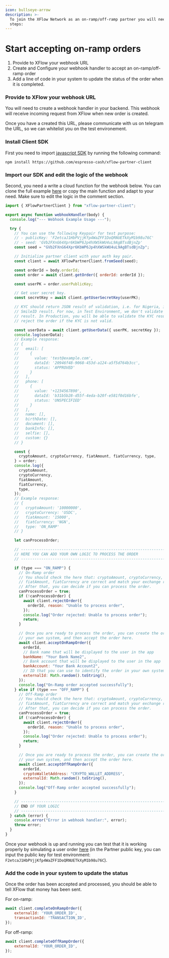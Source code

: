 ```yaml
---
icon: bullseye-arrow
description: >-
  To join the XFlow Network as an on-ramp/off-ramp partner you will need to do 3
  steps:
---
```


# Start accepting on-ramp orders

1. Provide to XFlow your webhook URL
2. Create and Configure your webhook handler to accept an on-ramp/off-ramp order
3. Add a line of code in your system to update the status of the order when it is completed.

### Provide to XFlow your webhook URL

You will need to create a webhook handler in your backend. This webhook will receive incoming request from XFlow when new order is created.

Once you have a created this URL, please communicate with us on telegram the URL, so we can whitelist you on the test environement.

### Install Client SDK

First you need to import [javascript SDK](https://github.com/espresso-cash/xflow-partner-client) by running the following command:

```
npm install https://github.com/espresso-cash/xflow-partner-client
```

### Import our SDK and edit the logic of the webhook

Second, you need a write a cloud function for the webhook below. You can clone the full example [here](https://github.com/espresso-cash/xflow-partner-webhook-example) or copy the main function and adapt to your need. Make sure to edit the logic in the comment section.

```javascript
import { XFlowPartnerClient } from "xflow-partner-client";

export async function webhookHandler(body) {
  console.log("--- Webhook Example Usage ---");

  try {
    // You can use the following Keypair for test purpose:
    // - publicKey: 'F2etcaJ1HbPVjjKfp4WaZFF1DoQRNUETkXyM1b98u76C'
    // - seed: 'GVb2FXnG64Xpr6KbWP6Jp4hXWSkWU4uL9AgBTsdBjnZp'
    const seed = "GVb2FXnG64Xpr6KbWP6Jp4hXWSkWU4uL9AgBTsdBjnZp";

    // Initialize partner client with your auth key pair.
    const client = await XFlowPartnerClient.fromSeed(seed);

    const orderId = body.orderId;
    const order = await client.getOrder({ orderId: orderId });

    const userPK = order.userPublicKey;

    // Get user secret key.
    const secretKey = await client.getUserSecretKey(userPK);

    // KYC should return JSON result of validation, i.e. for Nigeria, it is
    // SmileID result. For now, in Test Environment, we don't validate the KYC
    // result. In Production, you will be able to validate the KYC result and
    // reject the order if the KYC is not valid.

    const userData = await client.getUserData({ userPK, secretKey });
    console.log(userData);
    // Example response:
    // {
    //   email: [
    //     {
    //       value: 'test@example.com',
    //       dataId: '20946f48-9068-453d-a124-a5f5d764b3cc',
    //       status: 'APPROVED'
    //     }
    //   ],
    //   phone: [
    //     {
    //       value: '+1234567890',
    //       dataId: 'b31b5b28-d55f-4eda-b20f-e581f0d16bfe',
    //       status: 'UNSPECIFIED'
    //     }
    //   ],
    //   name: [],
    //   birthDate: [],
    //   document: [],
    //   bankInfo: [],
    //   selfie: [],
    //   custom: {}
    // }

    const {
      cryptoAmount, cryptoCurrency, fiatAmount, fiatCurrency, type,
    } = order;
    console.log({
      cryptoAmount,
      cryptoCurrency,
      fiatAmount,
      fiatCurrency,
      type,
    });
    // Example response:
    // {
    //   cryptoAmount: '10000000',
    //   cryptoCurrency: 'USDC',
    //   fiatAmount: '15000',
    //   fiatCurrency: 'NGN',
    //   type: 'ON_RAMP'
    // }

    let canProcessOrder;

    // -------------------------------------------------------------------------
    // HERE YOU CAN ADD YOUR OWN LOGIC TO PROCESS THE ORDER
    // -------------------------------------------------------------------------

    if (type === "ON_RAMP") {
      // On-Ramp order
      // You should check the here that: cryptoAmount, cryptoCurrency,
      // fiatAmount, fiatCurrency are correct and match your exchange rates.
      // After that, you can decide if you can process the order.
      canProcessOrder = true;
      if (!canProcessOrder) {
        await client.rejectOrder({
          orderId, reason: "Unable to process order",
        });
        console.log("Order rejected: Unable to process order");
        return;
      }

      // Once you are ready to process the order, you can create the order in
      // your own system, and then accept the order here.
      await client.acceptOnRampOrder({
        orderId,
        // Bank name that will be displayed to the user in the app
        bankName: "Your Bank Name2",
        // Bank account that will be displayed to the user in the app
        bankAccount: "Your Bank Account2",
        // ID that you can use to identify the order in your own system
        externalId: Math.random().toString(),
      });
      console.log("On-Ramp order accepted successfully");
    } else if (type === "OFF_RAMP") {
      // Off-Ramp order
      // You should check the here that: cryptoAmount, cryptoCurrency,
      // fiatAmount, fiatCurrency are correct and match your exchange rates.
      // After that, you can decide if you can process the order.
      canProcessOrder = true;
      if (!canProcessOrder) {
        await client.rejectOrder({
          orderId, reason: "Unable to process order",
        });
        console.log("Order rejected: Unable to process order");
        return;
      }

      // Once you are ready to process the order, you can create the order in
      // your own system, and then accept the order here.
      await client.acceptOffRampOrder({
        orderId,
        cryptoWalletAddress: "CRYPTO_WALLET_ADDRESS",
        externalId: Math.random().toString(),
      });
      console.log("Off-Ramp order accepted successfully");
    }

    // -------------------------------------------------------------------------
    // END OF YOUR LOGIC
    // -------------------------------------------------------------------------
  } catch (error) {
    console.error("Error in webhook handler:", error);
    throw error;
  }
}
```

Once your webhook is up and running you can test that it is working properly by simulating a user order [here](https://espresso-cash.github.io/xflow-user-test-app/#/simple) (in the Partner public key, you can input the public key for test environment: `F2etcaJ1HbPVjjKfp4WaZFF1DoQRNUETkXyM1b98u76C`).

### Add the code in your system to update the status

Once the order has been accepted and processed, you should be able to tell XFlow that money has been sent.

For on-ramp:

```javascript
await client.completeOnRampOrder({
    externalId: 'YOUR_ORDER_ID',
    transactionId: 'TRANSACTION_ID',
});
```

For off-ramp:

```javascript
await client.completeOffRampOrder({
    externalId: 'YOUR_ORDER_ID',
});
```
